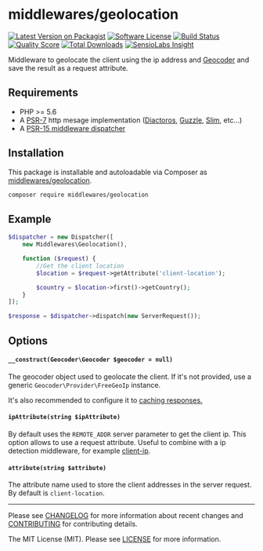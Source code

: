 # middlewares/geolocation

[![Latest Version on Packagist][ico-version]][link-packagist]
[![Software License][ico-license]](LICENSE)
[![Build Status][ico-travis]][link-travis]
[![Quality Score][ico-scrutinizer]][link-scrutinizer]
[![Total Downloads][ico-downloads]][link-downloads]
[![SensioLabs Insight][ico-sensiolabs]][link-sensiolabs]

Middleware to geolocate the client using the ip address and [Geocoder](https://github.com/geocoder-php/Geocoder) and save the result as a request attribute.

## Requirements

* PHP >= 5.6
* A [PSR-7](https://packagist.org/providers/psr/http-message-implementation) http mesage implementation ([Diactoros](https://github.com/zendframework/zend-diactoros), [Guzzle](https://github.com/guzzle/psr7), [Slim](https://github.com/slimphp/Slim), etc...)
* A [PSR-15 middleware dispatcher](https://github.com/middlewares/awesome-psr15-middlewares#dispatcher)

## Installation

This package is installable and autoloadable via Composer as [middlewares/geolocation](https://packagist.org/packages/middlewares/geolocation).

```sh
composer require middlewares/geolocation
```

## Example

```php
$dispatcher = new Dispatcher([
	new Middlewares\Geolocation(),

    function ($request) {
        //Get the client location
        $location = $request->getAttribute('client-location');

        $country = $location->first()->getCountry();
    }
]);

$response = $dispatcher->dispatch(new ServerRequest());
```

## Options

#### `__construct(Geocoder\Geocoder $geocoder = null)`

The geocoder object used to geolocate the client. If it's not provided, use a generic `Geocoder\Provider\FreeGeoIp` instance.

It's also recommended to configure it to [caching responses.](https://github.com/geocoder-php/Geocoder/blob/master/docs/cookbook/cache.md)

#### `ipAttribute(string $ipAttribute)`

By default uses the `REMOTE_ADDR` server parameter to get the client ip. This option allows to use a request attribute. Useful to combine with a ip detection middleware, for example [client-ip](https://github.com/middlewares/client-ip).

#### `attribute(string $attribute)`

The attribute name used to store the client addresses in the server request. By default is `client-location`.

---

Please see [CHANGELOG](CHANGELOG.md) for more information about recent changes and [CONTRIBUTING](CONTRIBUTING.md) for contributing details.

The MIT License (MIT). Please see [LICENSE](LICENSE) for more information.

[ico-version]: https://img.shields.io/packagist/v/middlewares/geolocation.svg?style=flat-square
[ico-license]: https://img.shields.io/badge/license-MIT-brightgreen.svg?style=flat-square
[ico-travis]: https://img.shields.io/travis/middlewares/geolocation/master.svg?style=flat-square
[ico-scrutinizer]: https://img.shields.io/scrutinizer/g/middlewares/geolocation.svg?style=flat-square
[ico-downloads]: https://img.shields.io/packagist/dt/middlewares/geolocation.svg?style=flat-square
[ico-sensiolabs]: https://img.shields.io/sensiolabs/i/b6c8bd3a-b3da-45ec-b2ac-9d27ae390b1b.svg?style=flat-square

[link-packagist]: https://packagist.org/packages/middlewares/geolocation
[link-travis]: https://travis-ci.org/middlewares/geolocation
[link-scrutinizer]: https://scrutinizer-ci.com/g/middlewares/geolocation
[link-downloads]: https://packagist.org/packages/middlewares/geolocation
[link-sensiolabs]: https://insight.sensiolabs.com/projects/b6c8bd3a-b3da-45ec-b2ac-9d27ae390b1b
